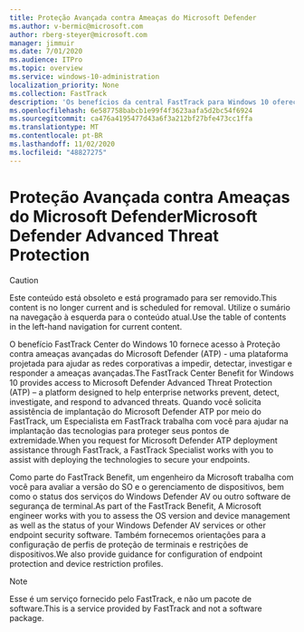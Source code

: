 ```yaml
---
title: Proteção Avançada contra Ameaças do Microsoft Defender
ms.author: v-bermic@microsoft.com
author: rberg-steyer@microsoft.com
manager: jimmuir
ms.date: 7/01/2020
ms.audience: ITPro
ms.topic: overview
ms.service: windows-10-administration
localization_priority: None
ms.collection: FastTrack
description: 'Os benefícios da central FastTrack para Windows 10 oferecem acesso à proteção avançada contra ameaças (ATP) do Microsoft Defender: um novo serviço projetado para ajudar as redes corporativas a prevenir, detectar, investigar e responder a ameaças avançadas.'
ms.openlocfilehash: 6e587758babcb1e99f4f3623aafa5d2bc54f6924
ms.sourcegitcommit: ca476a4195477d43a6f3a212bf27bfe473cc1ffa
ms.translationtype: MT
ms.contentlocale: pt-BR
ms.lasthandoff: 11/02/2020
ms.locfileid: "48827275"
---
```

# <a name="microsoft-defender-advanced-threat-protection"></a><span data-ttu-id="09ff2-103">Proteção Avançada contra Ameaças do Microsoft Defender</span><span class="sxs-lookup"><span data-stu-id="09ff2-103">Microsoft Defender Advanced Threat Protection</span></span>

> [!CAUTION]
> <span data-ttu-id="09ff2-104">Este conteúdo está obsoleto e está programado para ser removido.</span><span class="sxs-lookup"><span data-stu-id="09ff2-104">This content is no longer current and is scheduled for removal.</span></span> <span data-ttu-id="09ff2-105">Utilize o sumário na navegação à esquerda para o conteúdo atual.</span><span class="sxs-lookup"><span data-stu-id="09ff2-105">Use the table of contents in the left-hand navigation for current content.</span></span>

<span data-ttu-id="09ff2-106">O benefício FastTrack Center do Windows 10 fornece acesso à Proteção contra ameaças avançadas do Microsoft Defender (ATP) - uma plataforma projetada para ajudar as redes corporativas a impedir, detectar, investigar e responder a ameaças avançadas.</span><span class="sxs-lookup"><span data-stu-id="09ff2-106">The FastTrack Center Benefit for Windows 10 provides access to Microsoft Defender Advanced Threat Protection (ATP) – a platform designed to help enterprise networks prevent, detect, investigate, and respond to advanced threats.</span></span> <span data-ttu-id="09ff2-107">Quando você solicita assistência de implantação do Microsoft Defender ATP por meio do FastTrack, um Especialista em FastTrack trabalha com você para ajudar na implantação das tecnologias para proteger seus pontos de extremidade.</span><span class="sxs-lookup"><span data-stu-id="09ff2-107">When you request for Microsoft Defender ATP deployment assistance through FastTrack, a FastTrack Specialist works with you to assist with deploying the technologies to secure your endpoints.</span></span>

<span data-ttu-id="09ff2-108">Como parte do FastTrack Benefit, um engenheiro da Microsoft trabalha com você para avaliar a versão do SO e o gerenciamento de dispositivos, bem como o status dos serviços do Windows Defender AV ou outro software de segurança de terminal.</span><span class="sxs-lookup"><span data-stu-id="09ff2-108">As part of the FastTrack Benefit, A Microsoft engineer works with you to assess the OS version and device management as well as the status of your Windows Defender AV services or other endpoint security software.</span></span> <span data-ttu-id="09ff2-109">Também fornecemos orientações para a configuração de perfis de proteção de terminais e restrições de dispositivos.</span><span class="sxs-lookup"><span data-stu-id="09ff2-109">We also provide guidance for configuration of endpoint protection and device restriction profiles.</span></span>  

> [!NOTE]
> <span data-ttu-id="09ff2-110">Esse é um serviço fornecido pelo FastTrack, e não um pacote de software.</span><span class="sxs-lookup"><span data-stu-id="09ff2-110">This is a service provided by FastTrack and not a software package.</span></span> 

